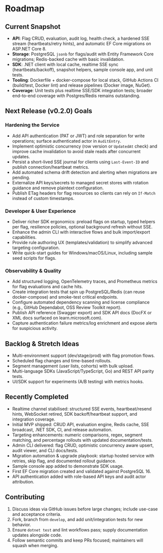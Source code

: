 # Roadmap

## Current Snapshot
- **API**: Flag CRUD, evaluation, audit log, health check, a hardened SSE stream (heartbeats/retry hints), and automatic EF Core migrations on ASP.NET Core 8.
- **Storage**: PostgreSQL `jsonb` for flags/audit with Entity Framework Core migrations; Redis-backed cache with basic invalidation.
- **SDK**: .NET client with local cache, realtime SSE sync (heartbeats/backoff), snapshot helpers, sample console app, and unit tests.
- **Tooling**: Dockerfile + docker-compose for local stack, GitHub Actions CI (build/test, Docker lint) and release pipelines (Docker image, NuGet).
- **Coverage**: Unit tests plus realtime SSE/SDK integration tests; broader end-to-end coverage with Postgres/Redis remains outstanding.

## Next Release (v0.2.0) Goals
### Hardening the Service
- Add API authentication (PAT or JWT) and role separation for write operations; surface authenticated actor in `AuditEntry`.
- Implement optimistic concurrency (row version or `UpdatedAt` check) and improve cache invalidation to avoid stale reads after concurrent updates.
- Persist a short-lived SSE journal for clients using `Last-Event-ID` and publish connection/heartbeat metrics.
- Add automated schema drift detection and alerting when migrations are pending.
- Externalize API keys/secrets to managed secret stores with rotation guidance and remove plaintext configuration.
- Publish ETag headers for flag resources so clients can rely on `If-Match` instead of custom timestamps.

### Developer & User Experience
- Deliver richer SDK ergonomics: preload flags on startup, typed helpers per flag, resilience policies, optional background refresh without SSE.
- Enhance the admin CLI with interactive flows and bulk import/export capabilities.
- Provide rule authoring UX (templates/validation) to simplify advanced targeting configuration.
- Write quick-start guides for Windows/macOS/Linux, including sample seed scripts for flags.

### Observability & Quality
- Add structured logging, OpenTelemetry traces, and Prometheus metrics for flag evaluations and cache hits.
- Create integration tests that spin up PostgreSQL/Redis (can reuse docker-compose) and smoke-test critical endpoints.
- Configure automated dependency scanning and license compliance (e.g., GitHub Dependabot, OSS Review Toolkit report).
- Publish API reference (Swagger export) and SDK API docs (DocFX or XML docs surfaced on learn.microsoft.com).
- Capture authentication failure metrics/log enrichment and expose alerts for suspicious activity.

## Backlog & Stretch Ideas
- Multi-environment support (dev/stage/prod) with flag promotion flows.
- Scheduled flag changes and time-based rollouts.
- Segment management (user lists, cohorts) with bulk upload.
- Multi-language SDKs (JavaScript/TypeScript, Go) and REST API parity tests.
- UI/SDK support for experiments (A/B testing) with metrics hooks.

## Recently Completed
- Realtime channel stabilised: structured SSE events, heartbeat/resend hints, WebSocket retired, SDK backoff/heartbeat support, and integration coverage.
- Initial MVP shipped: CRUD API, evaluation engine, Redis cache, SSE broadcast, .NET SDK, CI, and release automation.
- Targeting enhancements: numeric comparisons, regex, segment matching, and percentage rollouts with updated documentation/tests.
- Admin CLI delivered: flag CRUD, optimistic concurrency aware upsert, audit viewer, and CLI docs/tests.
- Migration automation & upgrade playbook: startup hosted service with retries, skip flag, and documented rollout guidance.
- Sample console app added to demonstrate SDK usage.
- First EF Core migration created and validated against PostgreSQL 16.
- API authentication added with role-based API keys and audit actor attribution.

## Contributing
1. Discuss ideas via GitHub issues before large changes; include use-case and acceptance criteria.
2. Fork, branch from `develop`, and add unit/integration tests for new behavior.
3. Ensure `dotnet test` and lint workflows pass; supply documentation updates alongside code.
4. Follow semantic commits and keep PRs focused; maintainers will squash when merging.
